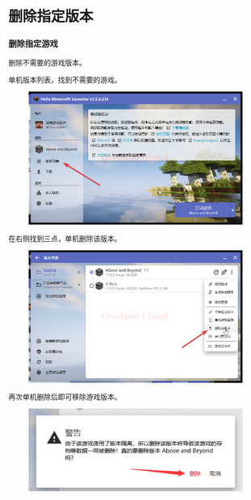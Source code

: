 # 删除指定版本

### 删除指定游戏

删除不需要的游戏版本。

单机版本列表，找到不需要的游戏。

<figure><img src="../../../../../.gitbook/assets/javaw_m9KtPTQhTS.png" alt=""><figcaption></figcaption></figure>

在右侧找到三点，单机删除该版本。

<figure><img src="../../../../../.gitbook/assets/javaw_dhb1SyIcy2.png" alt=""><figcaption></figcaption></figure>

再次单机删除后即可移除游戏版本。

<figure><img src="../../../../../.gitbook/assets/image (1) (1) (1) (1) (1).png" alt=""><figcaption></figcaption></figure>

